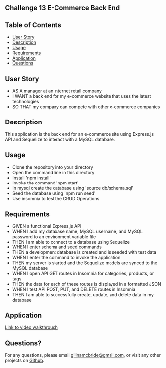 ## Challenge 13 E-Commerce Back End

## Table of Contents

- [User Story](#user-story)
- [Description](#description)
- [Usage](#usage)
- [Requirements](#requirements)
- [Application](#application)
- [Questions](#questions)

## User Story

- AS A manager at an internet retail company
- I WANT a back end for my e-commerce website that uses the latest technologies
- SO THAT my company can compete with other e-commerce companies

## Description

This application is the back end for an e-commerce site using Express.js API and Sequelize to interact with a MySQL database.

## Usage

- Clone the repository into your directory
- Open the command line in this directory
- Install 'npm install'
- Invoke the command 'npm start'
- In mysql create the database using 'source db/schema.sql'
- Seed the database using 'npm run seed'
- Use insomnia to test the CRUD Operations

## Requirements

- GIVEN a functional Express.js API
- WHEN I add my database name, MySQL username, and MySQL password to an environment variable file
- THEN I am able to connect to a database using Sequelize
- WHEN I enter schema and seed commands
- THEN a development database is created and is seeded with test data
- WHEN I enter the command to invoke the application
- THEN my server is started and the Sequelize models are synced to the MySQL database
- WHEN I open API GET routes in Insomnia for categories, products, or tags
- THEN the data for each of these routes is displayed in a formatted JSON
- WHEN I test API POST, PUT, and DELETE routes in Insomnia
- THEN I am able to successfully create, update, and delete data in my database

## Application

[Link to video walkthrough](https://drive.google.com/file/d/1eBDYQPnt2w41vAmReEK7hCtzm8-RLEdy/view?usp=sharing)

## Questions?

For any questions, please email gilinamcbride@gmail.com, or visit any other projects on [Github](github.com/gilinamcbride).
